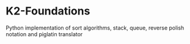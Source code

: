 # K2-Foundations

Python implementation of sort algorithms, stack, queue, reverse polish notation and piglatin translator
